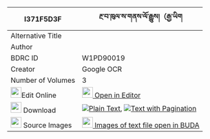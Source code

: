 |I371F5D3F|རྔ་བ་ཁུལ་ས་གནས་ལོ་རྒྱུས།（རྒྱ་ཡིག 
| --- | --- 
|Alternative Title |
|Author | 
|BDRC ID | W1PD90019
|Creator | Google OCR
|Number of Volumes| 3
|<img width="25" src="https://img.icons8.com/color/25/000000/edit-property.png">Edit Online| [<img width="25" src="https://avatars.githubusercontent.com/u/45091458?s=200&v=4"> Open in Editor](http://editor.openpecha.org/I371F5D3F)
|<img width="25" src="https://img.icons8.com/fluent/48/000000/download-2.png"/>  Download | [![](https://img.icons8.com/color/20/000000/txt.png)Plain Text](https://github.com/Openpecha/I371F5D3F/releases/download/v2/ngawa_khul_sane_logyu_gyayik_plain_I371F5D3F.zip), [![](https://img.icons8.com/color/20/000000/txt.png)Text with Pagination](https://github.com/Openpecha/I371F5D3F/releases/download/v2/ngawa_khul_sane_logyu_gyayik_pages_I371F5D3F.zip)
|<img width="25" src="https://img.icons8.com/plasticine/100/000000/pictures-folder.png"/>  Source Images | [<img width="25" src="https://library.bdrc.io/icons/BUDA-small.svg"> Images of text file open in BUDA](https://library.bdrc.io/show/bdr:W1PD90019)